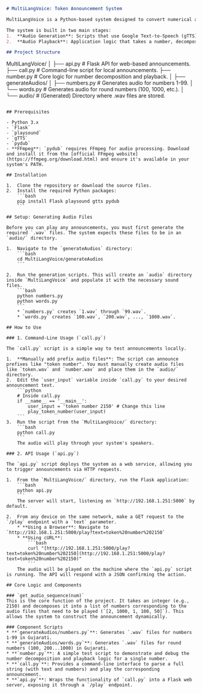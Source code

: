 ```markdown
# MultiLangVoice: Token Announcement System

MultiLangVoice is a Python-based system designed to convert numerical and text-based inputs into spoken audio announcements. Its primary function is to serve as a token announcement system, where a phrase like "Token Number 2150" is converted into a sequence of audio files played in order, using a pre-recorded Gujarati voice.

The system is built in two main stages:
1.  **Audio Generation**: Scripts that use Google Text-to-Speech (gTTS) to generate `.wav` audio files for numbers and specific words (e.g., "hundred," "thousand") in Gujarati.
2.  **Audio Playback**: Application logic that takes a number, decomposes it into a sequence of playable parts, and then plays the corresponding audio files. This is provided as a command-line script and a Flask-based web API.

## Project Structure

```

MultiLangVoice/
│
├── api.py                  \# Flask API for web-based announcements.
├── call.py                 \# Command-line script for local announcements.
├── number.py               \# Core logic for number decomposition and playback.
│
├── generateAudios/
│   ├── numbers.py          \# Generates audio for numbers 1-99.
│   └── words.py            \# Generates audio for round numbers (100, 1000, etc.).
│
└── audio/                    \# (Generated) Directory where .wav files are stored.

````

## Prerequisites

- Python 3.x
- `Flask`
- `playsound`
- `gTTS`
- `pydub`
- **FFmpeg**: `pydub` requires FFmpeg for audio processing. Download and install it from the [official FFmpeg website](https://ffmpeg.org/download.html) and ensure it's available in your system's PATH.

## Installation

1.  Clone the repository or download the source files.
2.  Install the required Python packages:
    ```bash
    pip install Flask playsound gtts pydub
    ```

## Setup: Generating Audio Files

Before you can play any announcements, you must first generate the required `.wav` files. The system expects these files to be in an `audio/` directory.

1.  Navigate to the `generateAudios` directory:
    ```bash
    cd MultiLangVoice/generateAudios
    ```

2.  Run the generation scripts. This will create an `audio` directory inside `MultiLangVoice` and populate it with the necessary sound files.
    ```bash
    python numbers.py
    python words.py
    ```
    * `numbers.py` creates `1.wav` through `99.wav`.
    * `words.py` creates `100.wav`, `200.wav`, ..., `1000.wav`.

## How to Use

### 1. Command-Line Usage (`call.py`)

The `call.py` script is a simple way to test announcements locally.

1.  **Manually add prefix audio files**: The script can announce prefixes like "token number". You must manually create audio files like `token.wav` and `number.wav` and place them in the `audio/` directory.
2.  Edit the `user_input` variable inside `call.py` to your desired announcement text.
    ```python
    # Inside call.py
    if __name__ == '__main__':
        user_input = 'token number 2150' # Change this line
        play_token_number(user_input)
    ```
3.  Run the script from the `MultiLangVoice/` directory:
    ```bash
    python call.py
    ```
    The audio will play through your system's speakers.

### 2. API Usage (`api.py`)

The `api.py` script deploys the system as a web service, allowing you to trigger announcements via HTTP requests.

1.  From the `MultiLangVoice/` directory, run the Flask application:
    ```bash
    python api.py
    ```
    The server will start, listening on `http://192.168.1.251:5000` by default.

2.  From any device on the same network, make a GET request to the `/play` endpoint with a `text` parameter.
    * **Using a Browser**: Navigate to `http://192.168.1.251:5000/play?text=token%20number%202150`
    * **Using cURL**:
        ```bash
        curl "[http://192.168.1.251:5000/play?text=token%20number%202150](http://192.168.1.251:5000/play?text=token%20number%202150)"
        ```
    The audio will be played on the machine where the `api.py` script is running. The API will respond with a JSON confirming the action.

## Core Logic and Components

### `get_audio_sequence(num)`
This is the core function of the project. It takes an integer (e.g., 2150) and decomposes it into a list of numbers corresponding to the audio files that need to be played (`[2, 1000, 1, 100, 50]`). This allows the system to construct the announcement dynamically.

### Component Scripts
* **`generateAudios/numbers.py`**: Generates `.wav` files for numbers 1-99 in Gujarati.
* **`generateAudios/words.py`**: Generates `.wav` files for round numbers (100, 200...1000) in Gujarati.
* **`number.py`**: A simple test script to demonstrate and debug the number decomposition and playback logic for a single number.
* **`call.py`**: Provides a command-line interface to parse a full string (with text and numbers) and play the corresponding announcement.
* **`api.py`**: Wraps the functionality of `call.py` into a Flask web server, exposing it through a `/play` endpoint.
````
